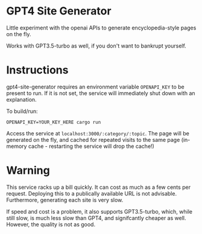 # GPT4 Site Generator

Little experiment with the openai APIs to generate encyclopedia-style pages on the fly.

Works with GPT3.5-turbo as well, if you don't want to bankrupt yourself.

# Instructions

gpt4-site-generator requires an environment variable `OPENAPI_KEY` to be present to run. If it is not
set, the service will immediately shut down with an explanation.

To build/run:

`OPENAPI_KEY=YOUR_KEY_HERE cargo run`

Access the service at `localhost:3000/:category/:topic`. The page will be generated on the fly, and 
cached for repeated visits to the same page (in-memory cache - restarting the service will drop the 
cache!)

# Warning

This service racks up a bill quickly. It can cost as much as a few cents per request. Deploying this
to a publically available URL is not advisable. Furthermore, generating each site is very slow.

If speed and cost is a problem, it also supports GPT3.5-turbo, which, while still slow, is much less
slow than GPT4, and signifcantly cheaper as well. However, the quality is not as good.
